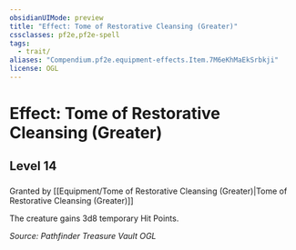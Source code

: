 ```yaml
---
obsidianUIMode: preview
title: "Effect: Tome of Restorative Cleansing (Greater)"
cssclasses: pf2e,pf2e-spell
tags:
  - trait/
aliases: "Compendium.pf2e.equipment-effects.Item.7M6eKhMaEkSrbkji"
license: OGL
---
```

# Effect: Tome of Restorative Cleansing (Greater)
## Level 14
### 






Granted by [[Equipment/Tome of Restorative Cleansing (Greater)|Tome of Restorative Cleansing (Greater)]]

The creature gains 3d8 temporary Hit Points.

*Source: Pathfinder Treasure Vault*
*OGL*